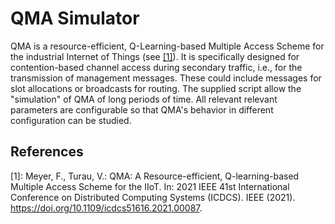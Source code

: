 # QMA Simulator 

QMA is a resource-efficient, Q-Learning-based Multiple Access Scheme for the industrial Internet of Things (see [[1]](#References)). It is specifically designed for contention-based channel access during secondary traffic, i.e., for the transmission of management messages. These could include messages for slot allocations or broadcasts for routing. The supplied script allow the "simulation" of QMA of long periods of time. All relevant relevant parameters are configurable so that QMA's behavior in different configuration can be studied.



## References

[1]: Meyer, F., Turau, V.: QMA: A Resource-efficient, Q-learning-based Multiple Access Scheme for the IIoT. In: 2021 IEEE 41st International Conference on Distributed Computing Systems (ICDCS). IEEE (2021). <https://doi.org/10.1109/icdcs51616.2021.00087>.

